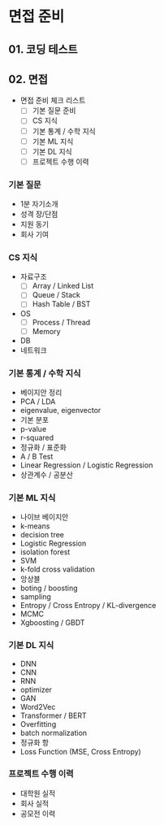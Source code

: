 # 면접 준비
## 01. 코딩 테스트
## 02. 면접
- 면접 준비 체크 리스트
  - [ ] 기본 질문 준비
  - [ ] CS 지식
  - [ ] 기본 통계 / 수학 지식
  - [ ] 기본 ML 지식
  - [ ] 기본 DL 지식
  - [ ] 프로젝트 수행 이력
### 기본 질문
- 1분 자기소개
- 성격 장/단점
- 지원 동기
- 회사 기여
### CS 지식
- 자료구조
  - [ ] Array / Linked List
  - [ ] Queue / Stack
  - [ ] Hash Table / BST
- OS
  - [ ] Process / Thread
  - [ ] Memory
- DB
- 네트워크
### 기본 통계 / 수학 지식
- 베이지안 정리
- PCA / LDA
- eigenvalue, eigenvector
- 기본 분포
- p-value
- r-squared
- 정규화 / 표준화
- A / B Test
- Linear Regression / Logistic Regression
- 상관계수 / 공분산
### 기본 ML 지식
- 나이브 베이지안
- k-means
- decision tree
- Logistic Regression
- isolation forest
- SVM
- k-fold cross validation
- 앙상블
- boting / boosting
- sampling
- Entropy / Cross Entropy / KL-divergence
- MCMC
- Xgboosting / GBDT
### 기본 DL 지식
- DNN
- CNN
- RNN
- optimizer
- GAN
- Word2Vec
- Transformer / BERT
- Overfitting
- batch normalization
- 정규화 항
- Loss Function (MSE, Cross Entropy)
### 프로젝트 수행 이력
- 대학원 실적
- 회사 실적
- 공모전 이력
